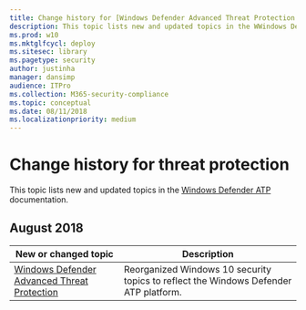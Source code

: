 ```yaml
---
title: Change history for [Windows Defender Advanced Threat Protection (Windows Defender ATP)](https://wincom.blob.core.windows.net/documents/Windows10_Commercial_Comparison.pdf)
description: This topic lists new and updated topics in the WWindows Defender ATP content set.
ms.prod: w10
ms.mktglfcycl: deploy
ms.sitesec: library
ms.pagetype: security
author: justinha
manager: dansimp
audience: ITPro
ms.collection: M365-security-compliance
ms.topic: conceptual
ms.date: 08/11/2018
ms.localizationpriority: medium
---
```


# Change history for threat protection
This topic lists new and updated topics in the [Windows Defender ATP](windows-defender-atp/windows-defender-advanced-threat-protection.md) documentation.

## August 2018

New or changed topic | Description
---------------------|------------
[Windows Defender Advanced Threat Protection](windows-defender-atp/windows-defender-advanced-threat-protection.md) | Reorganized Windows 10 security topics to reflect the Windows Defender ATP platform.

